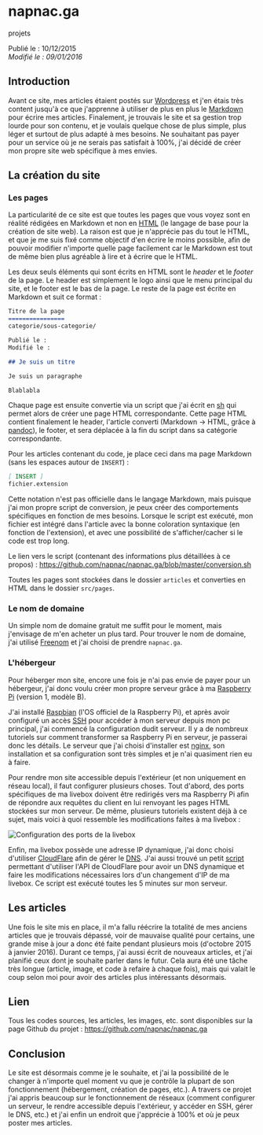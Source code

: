 napnac.ga
=========
projets

Publié le : 10/12/2015  
*Modifié le : 09/01/2016*

## Introduction

Avant ce site, mes articles étaient postés sur [Wordpress](https://en.wikipedia.org/wiki/WordPress) et j'en étais très content jusqu'à ce que j'apprenne à utiliser de plus en plus le [Markdown](https://en.wikipedia.org/wiki/Markdown) pour écrire mes articles. Finalement, je trouvais le site et sa gestion trop lourde pour son contenu, et je voulais quelque chose de plus simple, plus léger et surtout de plus adapté à mes besoins. Ne souhaitant pas payer pour un service où je ne serais pas satisfait à 100%, j'ai décidé de créer mon propre site web spécifique à mes envies.

## La création du site

### Les pages

La particularité de ce site est que toutes les pages que vous voyez sont en réalité rédigées en Markdown et non en [HTML](https://en.wikipedia.org/wiki/HTML) (le langage de base pour la création de site web). La raison est que je n'apprécie pas du tout le HTML, et que je me suis fixé comme objectif d'en écrire le moins possible, afin de pouvoir modifier n'importe quelle page facilement car le Markdown est tout de même bien plus agréable à lire et à écrire que le HTML.

Les deux seuls éléments qui sont écrits en HTML sont le *header* et le *footer* de la page. Le header est simplement le logo ainsi que le menu principal du site, et le footer est le bas de la page. Le reste de la page est écrite en Markdown et suit ce format :

```markdown
Titre de la page
================
categorie/sous-categorie/

Publié le :  
Modifié le :

## Je suis un titre

Je suis un paragraphe

Blablabla
```

Chaque page est ensuite convertie via un script que j'ai écrit en [sh](https://en.wikipedia.org/wiki/Bourne_shell) qui permet alors de créer une page HTML correspondante. Cette page HTML contient finalement le header, l'article converti (Markdown -> HTML, grâce à [pandoc](http://pandoc.org/)), le footer, et sera déplacée à la fin du script dans sa catégorie correspondante.

Pour les articles contenant du code, je place ceci dans ma page Markdown (sans les espaces autour de `INSERT`) :

```markdown
[ INSERT ]
fichier.extension
```

Cette notation n'est pas officielle dans le langage Markdown, mais puisque j'ai mon propre script de conversion, je peux créer des comportements spécifiques en fonction de mes besoins. Lorsque le script est exécuté, mon fichier est intégré dans l'article avec la bonne coloration syntaxique (en fonction de l'extension), et avec une possibilité de s'afficher/cacher si le code est trop long.

Le lien vers le script (contenant des informations plus détaillées à ce propos) : <https://github.com/napnac/napnac.ga/blob/master/conversion.sh>

Toutes les pages sont stockées dans le dossier `articles` et converties en HTML dans le dossier `src/pages`.

### Le nom de domaine

Un simple nom de domaine gratuit me suffit pour le moment, mais j'envisage de m'en acheter un plus tard. Pour trouver le nom de domaine, j'ai utilisé [Freenom](http://www.freenom.com/fr/index.html) et j'ai choisi de prendre `napnac.ga`.

### L'hébergeur

Pour héberger mon site, encore une fois je n'ai pas envie de payer pour un hébergeur, j'ai donc voulu créer mon propre serveur grâce à ma [Raspberry Pi](https://www.raspberrypi.org/) (version 1, modèle B). 

J'ai installé [Raspbian](https://www.raspberrypi.org/downloads/) (l'OS officiel de la Raspberry Pi), et après avoir configuré un accès [SSH](https://en.wikipedia.org/wiki/Secure_Shell) pour accéder à mon serveur depuis mon pc principal, j'ai commencé la configuration dudit serveur. Il y a de nombreux tutoriels sur comment transformer sa Raspberry Pi en serveur, je passerai donc les détails. Le serveur que j'ai choisi d'installer est [nginx](http://nginx.org/), son installation et sa configuration sont très simples et je n'ai quasiment rien eu à faire.

Pour rendre mon site accessible depuis l'extérieur (et non uniquement en réseau local), il faut configurer plusieurs choses. Tout d'abord, des ports spécifiques de ma livebox doivent être redirigés vers ma Raspberry Pi afin de répondre aux requêtes du client en lui renvoyant les pages HTML stockées sur mon serveur. De même, plusieurs tutoriels existent déjà à ce sujet, mais voici à quoi ressemble les modifications faites à ma livebox :

![Configuration des ports de la livebox](//static.napnac.ga/img/projets/napnac.ga/config_livebox_rpi.png)

Enfin, ma livebox possède une adresse IP dynamique, j'ai donc choisi d'utiliser [CloudFlare](https://www.cloudflare.com/) afin de gérer le [DNS](https://en.wikipedia.org/wiki/Domain_Name_System). J'ai aussi trouvé un petit [script](https://techjourney.net/update-cloudflare-as-dynamic-dns-ddns/) permettant d'utiliser l'API de CloudFlare pour avoir un DNS dynamique et faire les modifications nécessaires lors d'un changement d'IP de ma livebox. Ce script est exécuté toutes les 5 minutes sur mon serveur.

## Les articles

Une fois le site mis en place, il m'a fallu réécrire la totalité de mes anciens articles que je trouvais dépassé, voir de mauvaise qualité pour certains, une grande mise à jour a donc été faite pendant plusieurs mois (d'octobre 2015 à janvier 2016). Durant ce temps, j'ai aussi écrit de nouveaux articles, et j'ai planifié ceux dont je souhaite parler dans le futur. Cela aura été une tâche très longue (article, image, et code à refaire à chaque fois), mais qui valait le coup selon moi pour avoir des articles plus intéressants désormais.

## Lien

Tous les codes sources, les articles, les images, etc. sont disponibles sur la page Github du projet : <https://github.com/napnac/napnac.ga>

## Conclusion

Le site est désormais comme je le souhaite, et j'ai la possibilité de le changer à n'importe quel moment vu que je contrôle la plupart de son fonctionnement (hébergement, création de pages, etc.). A travers ce projet j'ai appris beaucoup sur le fonctionnement de réseaux (comment configurer un serveur, le rendre accessible depuis l'extérieur, y accéder en SSH, gérer le DNS, etc.) et j'ai enfin un endroit que j'apprécie à 100% et où je peux poster mes articles.

